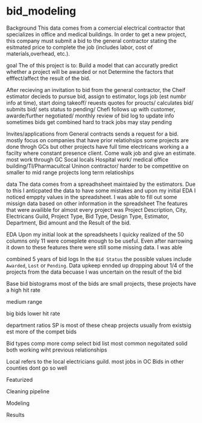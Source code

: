 # bid_modeling

Background
This data comes from a comercial electrical contractor that specializes in office and medical buildings. In order to get a new project, this company must submit a bid to the general contractor stating the esitmated price to complete the job (includes labor, cost of materials,overhead, etc.).

goal 
The of this project is to:
      Build a model that can accuratly predict whether a project will be awarded or not 
      Determine the factors that efffect/affect the result of the bid.

    

After recieving an invitation to bid from the general contractor, the Cheif estimator decieds to pursue bid, assign to estimator, logs job (est numbr info at time), start doing takeoff/ reuests quotes for proucts/ calculates bid/ submits bid/ sets status to pending/ Chefi follows up with customer, awarde/further negotiated/ monthly review of bid log to update info
sometimes bids get combined hard to track 
jobs may stay pending


Invites/applications from General contracts sends a request for a bid. mostly focus on companies that have prior relatiohsips
some projects are done throgh GCs but other projects have full time electricans working a a facilty where constant presence client.
Come walk job and give an estimate. most work through GC Socal locals
Hospital work/ medical office building/TI/Pharmacuitcal Uninon contractor/ harder to be competitive on smaller to mid range projects
long term relatioships





data
The data comes from a spreadhsheet maintaied by the estimators. Due to this I anticpated the data to have some mistakes and upon my initial EDA I noticed emppty values in the spreadsheet. I was able to fill out some missign data based on other information in the spreadsheet The features that were availible for almost every project was Project Description, City, Electricans Guild, Project Type, Bid Type, Design Type, Estimator, Department, Bid amount and the Result of the bid. 

EDA
Upon my initial look at the spreadsheets I quicky realized of the 50 columns only 11 were comeplete enough to be useful. Even after narrowing it down to these features there were still some missing data. I was able 

combined 5 years of bid logs
In the `Bid Status` the possible values include `Awarded`, `Lost` or `Pending`. 
Data upkeep
ennded up dropping about 1/4 of the projects from the data becuase I was uncertain on the result of the bid


Base bid bistograms
most of the bids are small projects, these projects have a high hit rate

medium range

big bids lower hit rate


department ratios
SP is most of these cheap projects usually from existsig 
est more of the compet bids

Bid types
    comp more comp 
    select bid list most common 
    negoitated solid
        both working wiht previous relationships

Local refers to the local electricians guild. 
    most jobs in OC
    Bids in other counties dont go so well


Featurized


Cleaning pipeline

Modeling

Results
